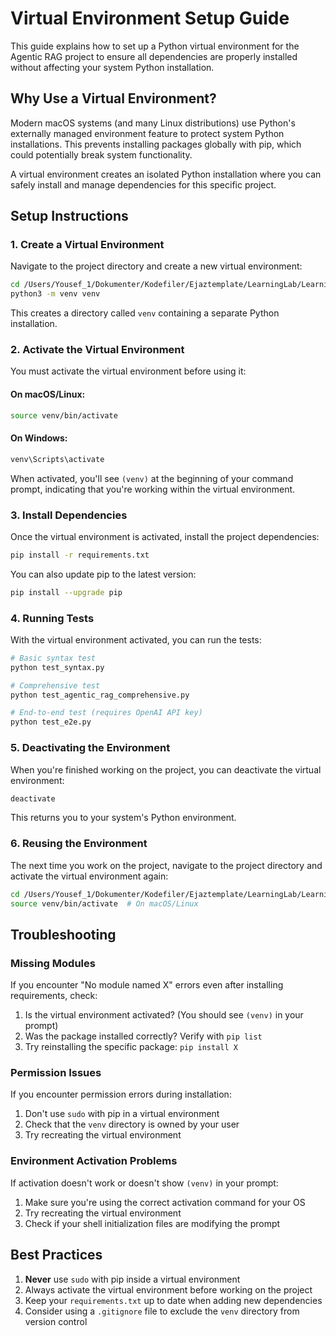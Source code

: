 # Virtual Environment Setup Guide

This guide explains how to set up a Python virtual environment for the Agentic RAG project to ensure all dependencies are properly installed without affecting your system Python installation.

## Why Use a Virtual Environment?

Modern macOS systems (and many Linux distributions) use Python's externally managed environment feature to protect system Python installations. This prevents installing packages globally with pip, which could potentially break system functionality.

A virtual environment creates an isolated Python installation where you can safely install and manage dependencies for this specific project.

## Setup Instructions

### 1. Create a Virtual Environment

Navigate to the project directory and create a new virtual environment:

```bash
cd /Users/Yousef_1/Dokumenter/Kodefiler/Ejaztemplate/LearningLab/LearningLab/gcp-migration
python3 -m venv venv
```

This creates a directory called `venv` containing a separate Python installation.

### 2. Activate the Virtual Environment

You must activate the virtual environment before using it:

#### On macOS/Linux:
```bash
source venv/bin/activate
```

#### On Windows:
```bash
venv\Scripts\activate
```

When activated, you'll see `(venv)` at the beginning of your command prompt, indicating that you're working within the virtual environment.

### 3. Install Dependencies

Once the virtual environment is activated, install the project dependencies:

```bash
pip install -r requirements.txt
```

You can also update pip to the latest version:

```bash
pip install --upgrade pip
```

### 4. Running Tests

With the virtual environment activated, you can run the tests:

```bash
# Basic syntax test
python test_syntax.py

# Comprehensive test
python test_agentic_rag_comprehensive.py

# End-to-end test (requires OpenAI API key)
python test_e2e.py
```

### 5. Deactivating the Environment

When you're finished working on the project, you can deactivate the virtual environment:

```bash
deactivate
```

This returns you to your system's Python environment.

### 6. Reusing the Environment

The next time you work on the project, navigate to the project directory and activate the virtual environment again:

```bash
cd /Users/Yousef_1/Dokumenter/Kodefiler/Ejaztemplate/LearningLab/LearningLab/gcp-migration
source venv/bin/activate  # On macOS/Linux
```

## Troubleshooting

### Missing Modules

If you encounter "No module named X" errors even after installing requirements, check:

1. Is the virtual environment activated? (You should see `(venv)` in your prompt)
2. Was the package installed correctly? Verify with `pip list`
3. Try reinstalling the specific package: `pip install X`

### Permission Issues

If you encounter permission errors during installation:

1. Don't use `sudo` with pip in a virtual environment
2. Check that the `venv` directory is owned by your user
3. Try recreating the virtual environment

### Environment Activation Problems

If activation doesn't work or doesn't show `(venv)` in your prompt:

1. Make sure you're using the correct activation command for your OS
2. Try recreating the virtual environment
3. Check if your shell initialization files are modifying the prompt

## Best Practices

1. **Never** use `sudo` with pip inside a virtual environment
2. Always activate the virtual environment before working on the project
3. Keep your `requirements.txt` up to date when adding new dependencies
4. Consider using a `.gitignore` file to exclude the `venv` directory from version control